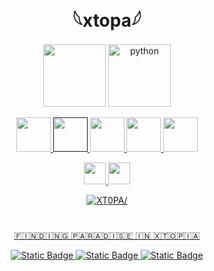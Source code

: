  <h1 align="center">𓆩xtopa𓆪</h1>
  <p align="center">
  <p align="center">


<a href="https://www.lua.org/" target="_blank" rel="noreferrer">
  <img src="https://svgshare.com/i/12Ki.svg" width="100" height="100"/></a>

<a href="https://www.python.org" target="_blank" rel="noreferrer">
<img src="https://svgshare.com/i/11e_.svg" alt="python" width="100" height="100"/></a>


 </p>
<p align="center">
<a href="https://www.adobe.com/products/aftereffects.html" target="_blank" rel="noreferrer">
<img src="https://www.svgrepo.com/show/303177/photoshop-cc-logo.svg" width="55" height="55" /> 

<a href="" target="_blank" rel="noreferrer">
<img src="https://www.svgrepo.com/show/303190/after-effects-cc-logo.svg" width="55" height="55" /> 

  
<a href="https://www.adobe.com/products/premiere.html" target="_blank" rel="noreferrer">
 <img src="https://www.svgrepo.com/show/303185/premiere-cc-logo.svg" width="55" height="55" />
  
<a href="https://www.blender.org/" target="_blank" rel="noreferrer">
 <img src="https://www.svgrepo.com/show/353488/blender.svg" width="55" height="55" />

<a href="https://soundcloud.com/x70pa" target="_blank" rel="noreferrer">
 <img src="https://www.svgrepo.com/show/475683/soundcloud-color.svg" width="55" height="55" />
  
   </p>
<p align="center">
  <a href="https://visualstudio.microsoft.com/" target="_blank" rel="noreferrer">
 <img src="https://cdn.jsdelivr.net/gh/devicons/devicon/icons/visualstudio/visualstudio-plain.svg" width="35" height="35" />
    
  <a href="https://code.visualstudio.com/" target="_blank" rel="noreferrer">
 <img src="https://cdn.jsdelivr.net/gh/devicons/devicon/icons/vscode/vscode-original.svg" width="35" height="35" />
</p>
    
<p  align="center"> <img src=https://komarev.com/ghpvc/?username=XT0PA-github-username&color=000000 alt=XT0PA/> </p>

 <h1 align="center"></h1>

<p align="center">🇫‌🇮‌🇳‌🇩‌🇮‌🇳‌🇬‌ 🇵‌🇦‌🇷‌🇦‌🇩‌🇮‌🇸‌🇪‌ 🇮‌🇳‌ 🇽‌🇹‌🇴‌🇵‌🇮‌🇦‌</p>
<p align="center">
<a href="https://twitter.com/XT0PA" target="_blank">
<img alt="Static Badge" src="https://img.shields.io/badge/x-Acount?style=flat&logo=x&logoColor=white&labelColor=black&color=black">

<a href="https://discordapp.com/users/519243474864832533" target="_blank">
<img alt="Static Badge" src="https://img.shields.io/badge/Discord-Profile?style=flat&logo=discord&logoColor=white&labelColor=black&color=black">
  
<a href="https://www.youtube.com/channel/UCI01msifBlRIYjil5fPL4Tg" target="_blank">
<img alt="Static Badge" src="https://img.shields.io/badge/YouTube-Acount?style=flat&logo=youtube&logoColor=white&labelColor=black&color=black"> 
 <h1 align="center"></h1>   
 
